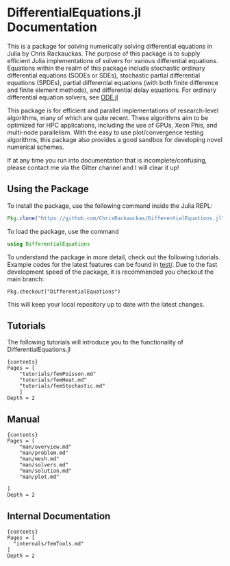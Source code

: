 # DifferentialEquations.jl Documentation

This is a package for solving numerically solving differential equations in Julia
by Chris Rackauckas. The purpose of this package is to supply efficient Julia
implementations of solvers for various differential equations. Equations within
the realm of this package include stochastic ordinary differential equations
(SODEs or SDEs), stochastic partial differential equations (SPDEs), partial
differential equations (with both finite difference and finite element methods),
and differential delay equations. For ordinary differential equation solvers,
see [ODE.jl](https://github.com/JuliaLang/ODE.jl)

This package is for efficient and parallel implementations of research-level
algorithms, many of which are quite recent. These algorithms aim to be optimized
for HPC applications, including the use of GPUs, Xeon Phis, and multi-node
parallelism. With the easy to use plot/convergence testing algorithms,
this package also provides a good sandbox for developing novel numerical schemes.

If at any time you run into documentation that is incomplete/confusing, please
contact me via the Gitter channel and I will clear it up!

## Using the Package

To install the package, use the following command inside the Julia REPL:
```julia
Pkg.clone("https://github.com/ChrisRackauckas/DifferentialEquations.jl")
```

To load the package, use the command

```julia
using DifferentialEquations
```

To understand the package in more detail, check out the following tutorials. Example
codes for the latest features can be found in [test/](test/). Due to the fast
development speed of the package, it is recommended you checkout the main branch:
```
Pkg.checkout("DifferentialEquations")
```

This will keep your local repository up to date with the latest changes.

## Tutorials

The following tutorials will introduce you to the functionality of DifferentialEquations.jl

```
{contents}
Pages = [
    "tutorials/femPoisson.md"
    "tutorials/femHeat.md"
    "tutorials/femStochastic.md"
    ]
Depth = 2
```

## Manual

```
{contents}
Pages = [
    "man/overview.md"
    "man/problem.md"
    "man/mesh.md"
    "man/solvers.md"
    "man/solution.md"
    "man/plot.md"

]
Depth = 2
```

## Internal Documentation

```
{contents}
Pages = [
  "internals/femTools.md"
]
Depth = 2
```
